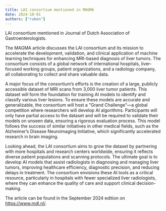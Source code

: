 ```yaml
---
title: LAI consortium mentioned in MAGMA
date: 2024-10-01
authors: ["ruben"]
---
```


LAI consortium mentioned in Journal of Dutch Association of Gastroenterologists.

<!--more-->

The MAGMA article discusses the LAI consortium and its mission to accelerate the development, validation, and clinical application of machine learning techniques for enhancing MRI-based diagnosis of liver tumors. The consortium consists of a global network of international hospitals, liver-focused working groups, patient organizations, and a radiology company, all collaborating to collect and share valuable data.

A major focus of the consortium’s efforts is the creation of a large, publicly accessible dataset of MRI scans from 3,000 liver tumor patients. This dataset will form the foundation for training AI models to identify and classify various liver lesions. To ensure these models are accurate and generalizable, the consortium will host a "Grand Challenge"—a global competition where researchers will develop AI algorithms. Participants will only have partial access to the dataset and will be required to validate their models on unseen data, ensuring a rigorous evaluation process. This model follows the success of similar initiatives in other medical fields, such as the Alzheimer’s Disease Neuroimaging Initiative, which significantly accelerated research in brain imaging.

Looking ahead, the LAI consortium aims to grow the dataset by partnering with more hospitals and research centers worldwide, ensuring it reflects diverse patient populations and scanning protocols. The ultimate goal is to develop AI models that assist radiologists in diagnosing and managing liver tumors, improving healthcare efficiency, diagnostic precision, and reducing delays in treatment. The consortium envisions these AI tools as a critical resource, particularly in hospitals with fewer specialized liver radiologists, where they can enhance the quality of care and support clinical decision-making.

The article can be found in the September 2024 edition on https://www.mdl.nl/.
